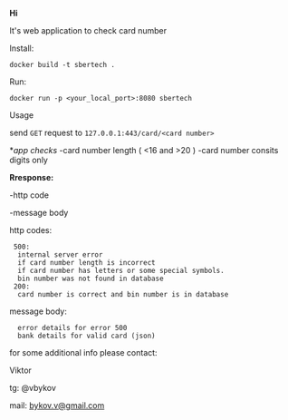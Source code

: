 **Hi**

It's web application to check card number

Install:

```
docker build -t sbertech .
```
Run:
```
docker run -p <your_local_port>:8080 sbertech 
```

Usage

send `GET` request to `127.0.0.1:443/card/<card number>`

**app checks*
-card number length ( <16 and >20 )
-card number consits digits only

**Rresponse:**

-http code

-message body

http codes:
``` 
 500:
  internal server error
  if card number length is incorrect
  if card number has letters or some special symbols.
  bin number was not found in database
 200:
  card number is correct and bin number is in database
```

message body:
```
  error details for error 500
  bank details for valid card (json)
```

for some additional info please contact:
 
 Viktor
 
 tg: @vbykov

mail: bykov.v@gmail.com
